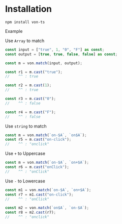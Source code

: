 # Installation

```shell
npm install von-ts
```

Example

Use `Array` to match

```ts
const input = ["true", 1, "0", "F"] as const;
const output = [true, true, false, false] as const;

const m = von.match(input, output);
```

```ts
const r1 = m.cast("true");
//    ^^ : true

const r2 = m.cast(1);
//    ^^ : true

const r3 = m.cast("0");
//    ^^ : false

const r4 = m.cast("F");
//    ^^ : false
```

Use `string` to match

```ts
const m = von.match(`on-$A`, `on$A`);
const r5 = m.cast("on-click");
//    ^^ : "onclick"
```

Use `+` to Uppercase

```ts
const m = von.match(`on-$A`, `on+$A`);
const r6 = m.cast("onClick");
//    ^^ : "onClick"
```

Use `-` to Lowercase

```ts
const m1 = von.match(`on-$A`, `on+$A`);
const r7 = m1.cast("on-click");
//    ^^ : "onClick"

const m2 = von.match(`on$A`, `on-$A`);
const r8 = m2.cast(r7);
//    ^^ : "onclick"
```
